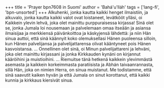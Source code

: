 +++
title = 'Prayer bpn7608 in Suomi'
author = 'Bahá'u'lláh'
tags = ['lang-fi', 'bpn-unsorted']
+++
Alkuhenki, jonka kautta kaikki henget ilmaistiin, ja alkuvalo, jonka kautta kaikki valot ovat loistaneet, levätkööt ylläsi, oi Kaikkein ylevin lehvä, joka olet mainittu purppuraisessa kirjassa! Sinä olet se, jonka Jumala loi nousemaan ja palvelemaan omaa itseään ja asiansa ilmaisijaa ja merkkiensä päivänkoittoa ja käskyjensä lähdettä: ja niin Hän sinua auttoi, että sinä käännyit koko olemuksellasi Hänen puoleensa silloin, kun Hänen palvelijansa ja palvelijattarensa olivat kääntyneet pois Hänen kasvoistansa. ... Onnellinen olet sinä, oi Minun palvelijattareni ja lehväni, joka olet mainittu kirjassani ja jonka Kirkkauden kynäni  on kirjannut kääröihini ja muistioihini. ... Riemuitse tänä hetkenä kaikkein ylevimmästä asemasta ja kaikkein korkeimmasta paratiisista ja Abhán taivaanrannasta, sillä Hän, joka on nimien Herra, on sinua muistanut. Me todistamme, että sinä saavutit kaiken hyvän ja että Jumala on sinut korottanut, että kaikki kunnia ja kirkkaus kiersivät sinua.
